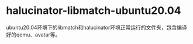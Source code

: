 # halucinator-libmatch-ubuntu20.04
ubuntu20.04环境下的libmatch和halucinator环境正常运行的文件夹，包含编译好的qemu、avatar等。
